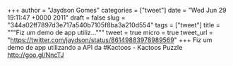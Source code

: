 
+++
author = "Jaydson Gomes"
categories = ["tweet"]
date = "Wed Jun 29 19:11:47 +0000 2011"
draft = false
slug = "344a02ff7897d3e717a540b7105f8ba3a210d554"
tags = ["tweet"]
title = """Fiz um demo de app utiliz..."""
tweet = true
micro = true
tweet_url = "https://twitter.com/jaydson/status/86149883978989569"
+++
Fiz um demo de app utilizando a API da #Kactoos - Kactoos Puzzle http://goo.gl/NncTJ
